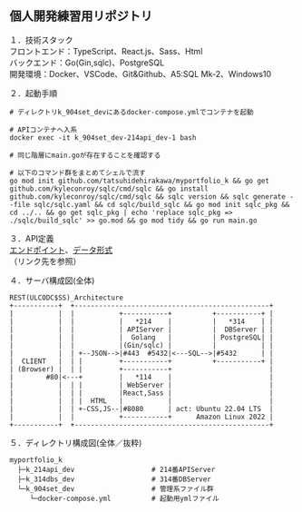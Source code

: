## 個人開発練習用リポジトリ

１．技術スタック  
フロントエンド：TypeScript、React.js、Sass、Html  
バックエンド：Go(Gin,sqlc)、PostgreSQL  
開発環境：Docker、VSCode、Git&Github、A5:SQL Mk-2、Windows10  
<!--
開発環境からDockerで作成しローカルへのミドルウェアのインストールは一切行わない。  
ベンダーロックインを避けるためあまりにも便利すぎるクラウドサービス依存は避ける。（ファイルを置くだけでデプロイできてしまうようなサービス等）  
CSS-in-JSは情勢をよく観察しデファクトスタンダードが決まるまでは手を出さず様子を見る。  
-->
２．起動手順
```
# ディレクトリk_904set_devにあるdocker-compose.ymlでコンテナを起動

# APIコンテナへ入系
docker exec -it k_904set_dev-214api_dev-1 bash

# 同じ階層にmain.goが存在することを確認する

# 以下のコマンド群をまとめてシェルで流す
go mod init github.com/tatsuhidehirakawa/myportfolio_k && go get github.com/kyleconroy/sqlc/cmd/sqlc && go install github.com/kyleconroy/sqlc/cmd/sqlc && sqlc version && sqlc generate --file sqlc/sqlc.yaml && cd sqlc/build_sqlc && go mod init sqlc_pkg && cd ../.. && go get sqlc_pkg | echo 'replace sqlc_pkg => ./sqlc/build_sqlc' >> go.mod && go mod tidy && go run main.go
```
３．API定義  
[エンドポイント](/k_214api_dev/README.md)、[データ形式](/k_214api_dev/README.md)  
（リンク先を参照）  

４．サーバ構成図(全体)  
```
REST(ULCODC$SS)_Architecture
+-----------+  +------------------------------------------------+
|           |  |           +-----------+          +-----------+ |
|           |  |           |   *214    |          |   *314    | |
|           |  |           | APIServer |          |  DBServer | |
|           |  |           |  Golang   |          | PostgreSQL| |
|           |  |           |(Gin/sqlc) |          |           | |
|           |  | +--JSON-->|#443  #5432|<---SQL-->|#5432      | |
|  CLIENT   |  | |         +-----------+          +-----------+ |
| (Browser) |  | |         +-----------+                        |
|        #80|<---+         |   *114    |                        |
|           |  | |         | WebServer |                        |
|           |  | |         |React,Sass |                        |
|           |  | |  HTML   |           |                        |
|           |  | +-CSS,JS--|#8080      | act: Ubuntu 22.04 LTS  |
|           |  |           +-----------+      Amazon Linux 2022 |
+-----------+  +------------------------------------------------+
```
５．ディレクトリ構成図(全体／抜粋)  
```
myportfolio_k
  ├─k_214api_dev                   # 214番APIServer
  ├─k_314dbs_dev                   # 314番DBServer
  └─k_904set_dev                   # 管理系ファイル群
     └─docker-compose.yml          # 起動用ymlファイル
```

<!--
ディレクトリ命名規則  

|桁番号|     意 味      | 記 号 |     例     | レベル感 | 備 考 |
| :---: |:---      | :---: | :---      | :---    | :---  |
|桁1|プロジェクト記号  |   k   |個人開発練習|         |       |
|  桁2  |  サーバ番号     | _101  |101サーバ   |         |       |
|&nbsp;&nbsp;&nbsp;&nbsp;〃&nbsp;&nbsp;&nbsp;&nbsp;|&nbsp;&nbsp;&nbsp;&nbsp;〃&nbsp;&nbsp;&nbsp;&nbsp;| _201  |201サーバ   |         |       |
|  〃   |&nbsp;&nbsp;&nbsp;&nbsp;&nbsp;&nbsp;&nbsp;&nbsp;&nbsp;&nbsp;&nbsp;&nbsp;&nbsp;&nbsp;&nbsp;&nbsp;〃&nbsp;&nbsp;&nbsp;&nbsp;&nbsp;&nbsp;&nbsp;&nbsp;&nbsp;&nbsp;&nbsp;&nbsp;&nbsp;&nbsp;&nbsp;&nbsp;| _202  |202サーバ   |         |       |
|  〃   |      〃        | _301  |301サーバ   |&nbsp;&nbsp;&nbsp;&nbsp;&nbsp;&nbsp;&nbsp;&nbsp;&nbsp;&nbsp;&nbsp;&nbsp;&nbsp;&nbsp;&nbsp;&nbsp;&nbsp;&nbsp;&nbsp;&nbsp;&nbsp;&nbsp;&nbsp;&nbsp;&nbsp;&nbsp;&nbsp;&nbsp;&nbsp;&nbsp;&nbsp;&nbsp;&nbsp;&nbsp;&nbsp;&nbsp;&nbsp;&nbsp;&nbsp;&nbsp;&nbsp;&nbsp;&nbsp;&nbsp;&nbsp;&nbsp;||
|  桁3  |主たる技術スタック| _re  |React.js    |作り込み中|※CodeSandbox<br>(https://codesandbox.io/s/weathered-violet-86tgok)|
|  〃   |      〃        | _go  |Golang      |将来検討予定||
|  〃   |      〃        | _re  |Rails       |錬成中||
|  〃   |      〃        | _pg  |PostgreSQL  |とりあえずサーバは立てた||
|  桁4  | サーバ種別      | _wbs  |Webサーバ   |||
|  〃   |      〃        | _aps  |APサーバ    |||
|  〃   |      〃        | _dbs  |dbサーバ    |||
|  桁5  |生成種別        |   _g   |「git clone」から生成|||
|  〃   |      〃        |   _d  |「docker compose run」から生成|||
|  〃   |      〃        |   _c  |CodeSandboxからインポート|||
-->



